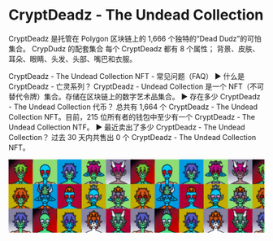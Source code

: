 # CryptDeadz - The Undead Collection

CryptDeadz 是托管在 Polygon 区块链上的 1,666 个独特的“Dead Dudz”的可怕集合。 CrypDudz 的配套集合 每个 CryptDeadz 都有 8 个属性； 背景、皮肤、耳朵、眼睛、头发、头部、嘴巴和衣服。

CryptDeadz - The Undead Collection NFT - 常见问题（FAQ）
▶ 什么是 CryptDeadz - 亡灵系列？
CryptDeadz - Undead Collection 是一个 NFT（不可替代令牌）集合。存储在区块链上的数字艺术品集合。
▶ 存在多少 CryptDeadz - The Undead Collection 代币？
总共有 1,664 个 CryptDeadz - The Undead Collection NFT。目前，215 位所有者的钱包中至少有一个 CryptDeadz - The Undead Collection NTF。
▶ 最近卖出了多少 CryptDeadz - The Undead Collection？
过去 30 天内共售出 0 个 CryptDeadz - The Undead Collection NFT。

![NFT](unnamed.png)


